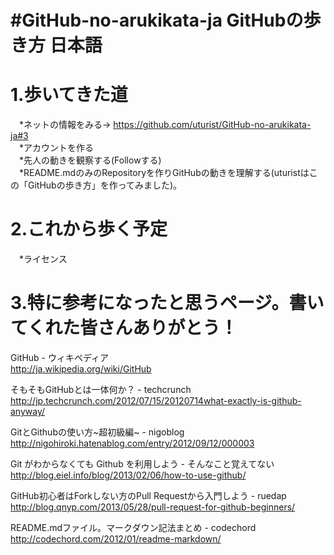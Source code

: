#GitHub-no-arukikata-ja GitHubの歩き方 日本語  
======================

1.歩いてきた道  
======================
　*ネットの情報をみる→ https://github.com/uturist/GitHub-no-arukikata-ja#3  
　*アカウントを作る  
　*先人の動きを観察する(Followする)  
　*README.mdのみのRepositoryを作りGitHubの動きを理解する(uturistはこの「GitHubの歩き方」を作ってみました)。  

2.これから歩く予定
======================
　*ライセンス

3.特に参考になったと思うページ。書いてくれた皆さんありがとう！
======================

GitHub - ウィキペディア  
http://ja.wikipedia.org/wiki/GitHub

そもそもGitHubとは一体何か？ - techcrunch  
http://jp.techcrunch.com/2012/07/15/20120714what-exactly-is-github-anyway/

GitとGithubの使い方~超初級編~ - nigoblog  
http://nigohiroki.hatenablog.com/entry/2012/09/12/000003

Git がわからなくても Github を利用しよう - そんなこと覚えてない  
http://blog.eiel.info/blog/2013/02/06/how-to-use-github/

GitHub初心者はForkしない方のPull Requestから入門しよう - ruedap  
http://blog.qnyp.com/2013/05/28/pull-request-for-github-beginners/

README.mdファイル。マークダウン記法まとめ - codechord  
http://codechord.com/2012/01/readme-markdown/
